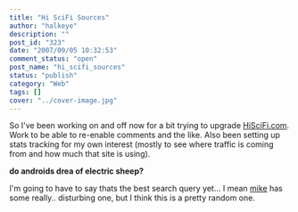 ```yaml
---
title: "Hi SciFi Sources"
author: "halkeye"
description: ""
post_id: "323"
date: "2007/09/05 10:32:53"
comment_status: "open"
post_name: "hi_scifi_sources"
status: "publish"
category: "Web"
tags: []
cover: "../cover-image.jpg"
---
```


So I've been working on and off now for a bit trying to upgrade [HiSciFi.com](https://www.hiscifi.com). Work to be able to re-enable comments and the like. Also been setting up stats tracking for my own interest (mostly to see where traffic is coming from and how much that site is using).

**do androids drea of electric sheep?**

I'm going to have to say thats the best search query yet... I mean [mike](https://www.slurrey.com) has some really.. disturbing one, but I think this is a pretty random one.
